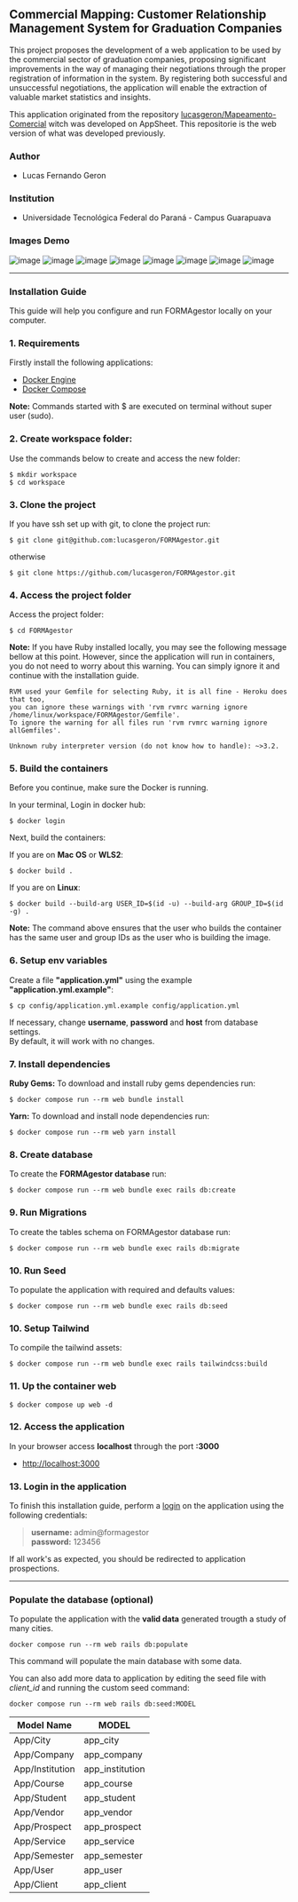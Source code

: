 ## Commercial Mapping: Customer Relationship Management System for Graduation Companies

This project proposes the development of a web application to be used by the commercial sector of graduation companies, proposing significant improvements in the way of managing their negotiations through the proper registration of information in the system. By registering both successful and unsuccessful negotiations, the application will enable the extraction of valuable market statistics and insights.

This application originated from the repository [lucasgeron/Mapeamento-Comercial](https://github.com/lucasgeron/Mapeamento-Comercial) witch was developed on AppSheet. This repositorie is the web version of what was developed previously.

### Author
- Lucas Fernando Geron

### Institution
- Universidade Tecnológica Federal do Paraná - Campus Guarapuava

### Images Demo
![image](https://storage.googleapis.com/turing_developers/portfolio/1691423969965_Screenshot_1.jpg)
![image](https://storage.googleapis.com/turing_developers/portfolio/1691423969967_Screenshot_2.jpg)
![image](https://storage.googleapis.com/turing_developers/portfolio/1691423969967_Screenshot_3.jpg)
![image](https://storage.googleapis.com/turing_developers/portfolio/1691423969967_Screenshot_4.jpg)
![image](https://storage.googleapis.com/turing_developers/portfolio/1691423969967_Screenshot_5.jpg)
![image](https://storage.googleapis.com/turing_developers/portfolio/1691423969968_Screenshot_6.jpg)
![image](https://storage.googleapis.com/turing_developers/portfolio/1691423969968_Screenshot_7.jpg)
![image](https://storage.googleapis.com/turing_developers/portfolio/1691423969968_Screenshot_8.jpg)

----

### Installation Guide

This guide will help you configure and run FORMAgestor locally on your computer.

### 1. Requirements

Firstly install the following applications:

* [Docker Engine](https://docs.docker.com/engine/install/)
* [Docker Compose](https://docs.docker.com/compose/install/)

**Note:** Commands started with $ are executed on terminal without super user (sudo).

### 2. Create workspace folder:
Use the commands below to create and access the new folder:

    $ mkdir workspace
    $ cd workspace

### 3. Clone the project

If you have ssh set up with git, to clone the project run:

    $ git clone git@github.com:lucasgeron/FORMAgestor.git
    
otherwise    

    $ git clone https://github.com/lucasgeron/FORMAgestor.git
    

### 4. Access the project folder
Access the project folder:

    $ cd FORMAgestor
    
**Note:** If you have Ruby installed locally, you may see the following message bellow at this point. However, since the application will run in containers, you do not need to worry about this warning. You can simply ignore it and continue with the installation guide.

    RVM used your Gemfile for selecting Ruby, it is all fine - Heroku does that too,
    you can ignore these warnings with 'rvm rvmrc warning ignore /home/linux/workspace/FORMAgestor/Gemfile'.
    To ignore the warning for all files run 'rvm rvmrc warning ignore allGemfiles'.

    Unknown ruby interpreter version (do not know how to handle): ~>3.2.
    
### 5. Build the containers

Before you continue, make sure the Docker is running.

In your terminal, Login in docker hub:

    $ docker login

Next, build the containers:

If you are on **Mac OS** or **WLS2**:

    $ docker build .
    
If you are on **Linux**:

    $ docker build --build-arg USER_ID=$(id -u) --build-arg GROUP_ID=$(id -g) .
    
**Note:** The command above ensures that the user who builds the container has the same user and group IDs as the user who is building the image. 

### 6. Setup env variables

Create a file **"application.yml"** using the example **"application.yml.example"**:

    $ cp config/application.yml.example config/application.yml

If necessary, change  **username**, **password** and **host** from database settings.     
By default, it will work with no changes.

### 7. Install dependencies 

**Ruby Gems:** To download and install ruby gems dependencies run:

    $ docker compose run --rm web bundle install

**Yarn:** To download and install node dependencies run:

    $ docker compose run --rm web yarn install
    

### 8. Create database

To create the **FORMAgestor database** run:

    $ docker compose run --rm web bundle exec rails db:create
    
### 9. Run Migrations

To create the tables schema on FORMAgestor database run: 

    $ docker compose run --rm web bundle exec rails db:migrate
    
### 10. Run Seed

To populate the application with required and defaults values:

    $ docker compose run --rm web bundle exec rails db:seed

### 10. Setup Tailwind 

To compile the tailwind assets:

    $ docker compose run --rm web bundle exec rails tailwindcss:build

### 11. Up the container web

    $ docker compose up web -d
    

### 12. Access the application

In your browser access **localhost** through the port **:3000**

* [http://localhost:3000](http://localhost:3000) 

### 13. Login in the application

To finish this installation guide, perform a [login](http://localhost:3000/users/sign_in) on the application using the following credentials:

> **username:** admin@formagestor   
**password:** 123456

If all work's as expected, you should be redirected to application prospections.

-----
### Populate the database  (optional)

To populate the application with the **valid data** generated trougth a study of many cities.

    docker compose run --rm web rails db:populate

This command will populate the main database with some data.

You can also add more data to application by editing the seed file with _client_id_ and running the custom seed command:

    docker compose run --rm web rails db:seed:MODEL

| Model Name | MODEL |
|------------|-------|
| App/City       |app_city|
| App/Company    |app_company|
| App/Institution|app_institution|
| App/Course     |app_course|
| App/Student    |app_student|
| App/Vendor     |app_vendor|
| App/Prospect   |app_prospect|
| App/Service    |app_service|
| App/Semester   |app_semester|
| App/User       |app_user|
| App/Client     |app_client|
